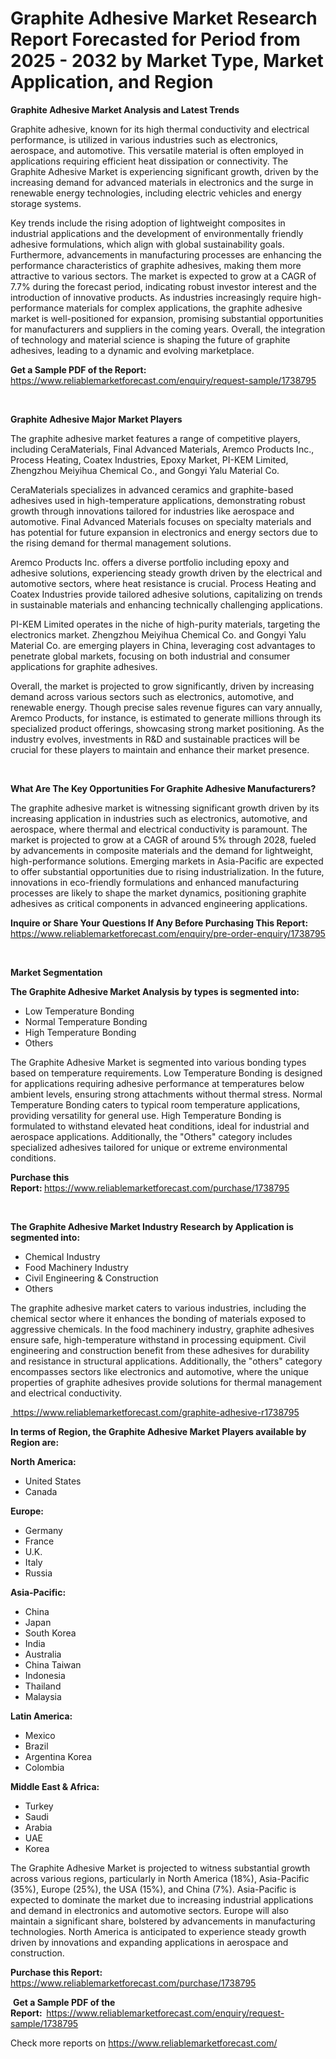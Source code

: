 <p><h1>Graphite Adhesive Market Research Report Forecasted for Period from 2025 -  2032 by Market Type, Market Application, and Region</h1></p><p><strong>Graphite Adhesive Market Analysis and Latest Trends</strong></p>
<p><p>Graphite adhesive, known for its high thermal conductivity and electrical performance, is utilized in various industries such as electronics, aerospace, and automotive. This versatile material is often employed in applications requiring efficient heat dissipation or connectivity. The Graphite Adhesive Market is experiencing significant growth, driven by the increasing demand for advanced materials in electronics and the surge in renewable energy technologies, including electric vehicles and energy storage systems.</p><p>Key trends include the rising adoption of lightweight composites in industrial applications and the development of environmentally friendly adhesive formulations, which align with global sustainability goals. Furthermore, advancements in manufacturing processes are enhancing the performance characteristics of graphite adhesives, making them more attractive to various sectors. The market is expected to grow at a CAGR of 7.7% during the forecast period, indicating robust investor interest and the introduction of innovative products. As industries increasingly require high-performance materials for complex applications, the graphite adhesive market is well-positioned for expansion, promising substantial opportunities for manufacturers and suppliers in the coming years. Overall, the integration of technology and material science is shaping the future of graphite adhesives, leading to a dynamic and evolving marketplace.</p></p>
<p><strong>Get a Sample PDF of the Report:&nbsp;</strong> <a href="https://www.reliablemarketforecast.com/enquiry/request-sample/1738795?utm_campaign=3225&utm_medium=2&utm_source=Github&utm_content=ia&utm_term=02042025&utm_id=graphite-adhesive">https://www.reliablemarketforecast.com/enquiry/request-sample/1738795</a></p>
<p>&nbsp;</p>
<p><strong>Graphite Adhesive Major Market Players</strong></p>
<p><p>The graphite adhesive market features a range of competitive players, including CeraMaterials, Final Advanced Materials, Aremco Products Inc., Process Heating, Coatex Industries, Epoxy Market, PI-KEM Limited, Zhengzhou Meiyihua Chemical Co., and Gongyi Yalu Material Co. </p><p>CeraMaterials specializes in advanced ceramics and graphite-based adhesives used in high-temperature applications, demonstrating robust growth through innovations tailored for industries like aerospace and automotive. Final Advanced Materials focuses on specialty materials and has potential for future expansion in electronics and energy sectors due to the rising demand for thermal management solutions.</p><p>Aremco Products Inc. offers a diverse portfolio including epoxy and adhesive solutions, experiencing steady growth driven by the electrical and automotive sectors, where heat resistance is crucial. Process Heating and Coatex Industries provide tailored adhesive solutions, capitalizing on trends in sustainable materials and enhancing technically challenging applications.</p><p>PI-KEM Limited operates in the niche of high-purity materials, targeting the electronics market. Zhengzhou Meiyihua Chemical Co. and Gongyi Yalu Material Co. are emerging players in China, leveraging cost advantages to penetrate global markets, focusing on both industrial and consumer applications for graphite adhesives.</p><p>Overall, the market is projected to grow significantly, driven by increasing demand across various sectors such as electronics, automotive, and renewable energy. Though precise sales revenue figures can vary annually, Aremco Products, for instance, is estimated to generate millions through its specialized product offerings, showcasing strong market positioning. As the industry evolves, investments in R&D and sustainable practices will be crucial for these players to maintain and enhance their market presence.</p></p>
<p>&nbsp;</p>
<p><strong>What Are The Key Opportunities For Graphite Adhesive Manufacturers?</strong></p>
<p><p>The graphite adhesive market is witnessing significant growth driven by its increasing application in industries such as electronics, automotive, and aerospace, where thermal and electrical conductivity is paramount. The market is projected to grow at a CAGR of around 5% through 2028, fueled by advancements in composite materials and the demand for lightweight, high-performance solutions. Emerging markets in Asia-Pacific are expected to offer substantial opportunities due to rising industrialization. In the future, innovations in eco-friendly formulations and enhanced manufacturing processes are likely to shape the market dynamics, positioning graphite adhesives as critical components in advanced engineering applications.</p></p>
<p><strong>Inquire or Share Your Questions If Any Before Purchasing This Report:</strong> <a href="https://www.reliablemarketforecast.com/enquiry/pre-order-enquiry/1738795?utm_campaign=3225&utm_medium=2&utm_source=Github&utm_content=ia&utm_term=02042025&utm_id=graphite-adhesive">https://www.reliablemarketforecast.com/enquiry/pre-order-enquiry/1738795</a></p>
<p>&nbsp;</p>
<p><strong>Market Segmentation</strong></p>
<p><strong>The Graphite Adhesive Market Analysis by types is segmented into:</strong></p>
<p><ul><li>Low Temperature Bonding</li><li>Normal Temperature Bonding</li><li>High Temperature Bonding</li><li>Others</li></ul></p>
<p><p>The Graphite Adhesive Market is segmented into various bonding types based on temperature requirements. Low Temperature Bonding is designed for applications requiring adhesive performance at temperatures below ambient levels, ensuring strong attachments without thermal stress. Normal Temperature Bonding caters to typical room temperature applications, providing versatility for general use. High Temperature Bonding is formulated to withstand elevated heat conditions, ideal for industrial and aerospace applications. Additionally, the "Others" category includes specialized adhesives tailored for unique or extreme environmental conditions.</p></p>
<p><strong>Purchase this Report:&nbsp;</strong><a href="https://www.reliablemarketforecast.com/purchase/1738795?utm_campaign=3225&utm_medium=2&utm_source=Github&utm_content=ia&utm_term=02042025&utm_id=graphite-adhesive">https://www.reliablemarketforecast.com/purchase/1738795</a></p>
<p>&nbsp;</p>
<p><strong>The Graphite Adhesive Market Industry Research by Application is segmented into:</strong></p>
<p><ul><li>Chemical Industry</li><li>Food Machinery Industry</li><li>Civil Engineering & Construction</li><li>Others</li></ul></p>
<p><p>The graphite adhesive market caters to various industries, including the chemical sector where it enhances the bonding of materials exposed to aggressive chemicals. In the food machinery industry, graphite adhesives ensure safe, high-temperature withstand in processing equipment. Civil engineering and construction benefit from these adhesives for durability and resistance in structural applications. Additionally, the "others" category encompasses sectors like electronics and automotive, where the unique properties of graphite adhesives provide solutions for thermal management and electrical conductivity.</p></p>
<p><a href="https://www.reliablemarketforecast.com/graphite-adhesive-r1738795?utm_campaign=3225&utm_medium=2&utm_source=Github&utm_content=ia&utm_term=02042025&utm_id=graphite-adhesive">&nbsp;https://www.reliablemarketforecast.com/graphite-adhesive-r1738795</a></p>
<p><strong>In terms of Region, the Graphite Adhesive Market Players available by Region are:</strong></p>
<p>
    <p> <strong> North America: </strong>
        <ul>
            <li>United States</li>
            <li>Canada</li>
        </ul>
        </p> 
    <p> <strong> Europe: </strong>
        <ul>
            <li>Germany</li>
            <li>France</li>
            <li>U.K.</li>
            <li>Italy</li>
            <li>Russia</li>
        </ul>
        </p> 
    <p> <strong> Asia-Pacific: </strong>
        <ul>
            <li>China</li>
            <li>Japan</li>
            <li>South Korea</li>
            <li>India</li>
            <li>Australia</li>
            <li>China Taiwan</li>
            <li>Indonesia</li>
            <li>Thailand</li>
            <li>Malaysia</li>
        </ul>
        </p> 
    <p> <strong> Latin America: </strong>
        <ul>
            <li>Mexico</li>
            <li>Brazil</li>
            <li>Argentina Korea</li>
            <li>Colombia</li>
        </ul>
        </p> 
    <p> <strong> Middle East & Africa: </strong>
        <ul>
            <li>Turkey</li>
            <li>Saudi</li>
            <li>Arabia</li>
            <li>UAE</li>
            <li>Korea</li>
        </ul>
    </p>
    </p>
<p><p>The Graphite Adhesive Market is projected to witness substantial growth across various regions, particularly in North America (18%), Asia-Pacific (35%), Europe (25%), the USA (15%), and China (7%). Asia-Pacific is expected to dominate the market due to increasing industrial applications and demand in electronics and automotive sectors. Europe will also maintain a significant share, bolstered by advancements in manufacturing technologies. North America is anticipated to experience steady growth driven by innovations and expanding applications in aerospace and construction.</p></p>
<p><strong>Purchase this Report: </strong><a href="https://www.reliablemarketforecast.com/purchase/1738795?utm_campaign=3225&utm_medium=2&utm_source=Github&utm_content=ia&utm_term=02042025&utm_id=graphite-adhesive">https://www.reliablemarketforecast.com/purchase/1738795</a></p>
<p>&nbsp;<strong>Get a Sample PDF of the Report:&nbsp;&nbsp;</strong><a href="https://www.reliablemarketforecast.com/enquiry/request-sample/1738795?utm_campaign=3225&utm_medium=2&utm_source=Github&utm_content=ia&utm_term=02042025&utm_id=graphite-adhesive">https://www.reliablemarketforecast.com/enquiry/request-sample/1738795</a></p>
<p><strong></strong></p>
<p>Check more reports on <a href="https://www.reliablemarketforecast.com/?utm_campaign=3225&utm_medium=2&utm_source=Github&utm_content=ia&utm_term=02042025&utm_id=graphite-adhesive">https://www.reliablemarketforecast.com/</a></p>